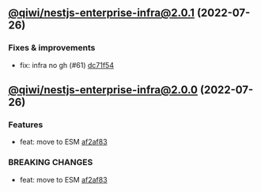 ## [@qiwi/nestjs-enterprise-infra@2.0.1](https://github.com/qiwi/nestjs-enterprise/compare/2022.7.26-qiwi.nestjs-enterprise-infra.2.0.0-f0...2022.7.26-qiwi.nestjs-enterprise-infra.2.0.1-f0) (2022-07-26)

### Fixes & improvements
* fix: infra no gh (#61) [dc71f54](https://github.com/qiwi/nestjs-enterprise/commit/dc71f54d30490ec40dbb1fac0a11b39d4d0cf6c4)

## [@qiwi/nestjs-enterprise-infra@2.0.0](https://github.com/qiwi/nestjs-enterprise/compare/@qiwi/nestjs-enterprise-infra@1.3.1...2022.7.26-qiwi.nestjs-enterprise-infra.2.0.0-f0) (2022-07-26)

### Features
* feat: move to ESM [af2af83](https://github.com/qiwi/nestjs-enterprise/commit/af2af837c7dde3a49208e6ce758aacfbd0260f52)

### BREAKING CHANGES
* feat: move to ESM [af2af83](https://github.com/qiwi/nestjs-enterprise/commit/af2af837c7dde3a49208e6ce758aacfbd0260f52)
